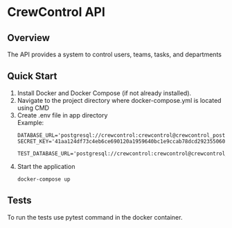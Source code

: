 <h1>CrewControl API</h1>
<h2>Overview</h2>
The API provides a system to control users, teams, tasks, and departments
<h2>Quick Start</h2>
<ol>
  <li>Install Docker and Docker Compose (if not already installed).</li>
  <li>Navigate to the project directory where docker-compose.yml is located using CMD</li>
  <li>Create .env file in app directory
  <br>
  Example:
  

    DATABASE_URL='postgresql://crewcontrol:crewcontrol@crewcontrol_postgres:5432/crewcontrol_db'
    SECRET_KEY='41aa124df73c4eb6ce690120a1959640bc1e9ccab78dcd292355060778a89d4d'
    
    TEST_DATABASE_URL='postgresql://crewcontrol:crewcontrol@crewcontrol_postgres:5432/test_crewcontrol_db'
  </li>
  <li>Start the application 
 

    docker-compose up
  </li>
</ol>
<h2>Tests</h2>
To run the tests use pytest command in the docker container.
